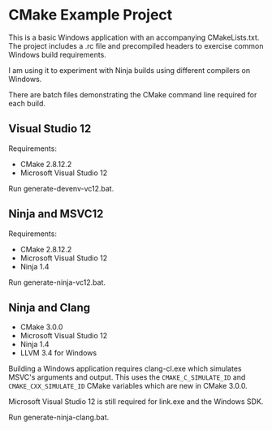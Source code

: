 # CMake Example Project

This is a basic Windows application with an accompanying CMakeLists.txt. The
project includes a .rc file and precompiled headers to exercise common
Windows build requirements.

I am using it to experiment with Ninja builds using different compilers on
Windows.

There are batch files demonstrating the CMake command line required for each
build.

## Visual Studio 12

Requirements:
 * CMake 2.8.12.2
 * Microsoft Visual Studio 12

Run generate-devenv-vc12.bat.

## Ninja and MSVC12

Requirements:
 * CMake 2.8.12.2
 * Microsoft Visual Studio 12
 * Ninja 1.4

Run generate-ninja-vc12.bat.

## Ninja and Clang

 * CMake 3.0.0
 * Microsoft Visual Studio 12
 * Ninja 1.4
 * LLVM 3.4 for Windows

Building a Windows application requires clang-cl.exe which simulates MSVC's
arguments and output. This uses the ```CMAKE_C_SIMULATE_ID``` and
```CMAKE_CXX_SIMULATE_ID``` CMake variables which are new in CMake 3.0.0.

Microsoft Visual Studio 12 is still required for link.exe and the Windows SDK.

Run generate-ninja-clang.bat.

